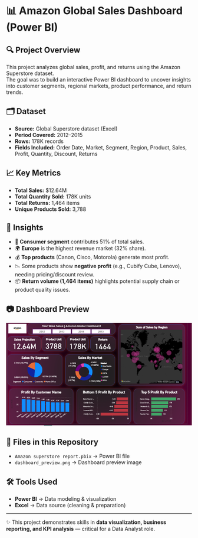 # 📊 Amazon Global Sales Dashboard (Power BI)

## 🔍 Project Overview
This project analyzes global sales, profit, and returns using the Amazon Superstore dataset.  
The goal was to build an interactive Power BI dashboard to uncover insights into customer segments, regional markets, product performance, and return trends.

## 🗂 Dataset
- **Source:** Global Superstore dataset (Excel)
- **Period Covered:** 2012–2015
- **Rows:** 178K records
- **Fields Included:** Order Date, Market, Segment, Region, Product, Sales, Profit, Quantity, Discount, Returns

## 📈 Key Metrics
- **Total Sales:** $12.64M  
- **Total Quantity Sold:** 178K units  
- **Total Returns:** 1,464 items  
- **Unique Products Sold:** 3,788  

## 🔑 Insights
- 🛒 **Consumer segment** contributes 51% of total sales.  
- 🌍 **Europe** is the highest revenue market (32% share).  
- 💰 **Top products** (Canon, Cisco, Motorola) generate most profit.  
- 📉 Some products show **negative profit** (e.g., Cubify Cube, Lenovo), needing pricing/discount review.  
- 📦 **Return volume (1,464 items)** highlights potential supply chain or product quality issues.

## 📷 Dashboard Preview
![Dashboard Screenshot](dashboard_preview.png)

## 📂 Files in this Repository
- `Amazon superstore report.pbix` → Power BI file  
- `dashboard_preview.png` → Dashboard preview image   

## 🛠 Tools Used
- **Power BI** → Data modeling & visualization  
- **Excel** → Data source (cleaning & preparation)  

---

✨ This project demonstrates skills in **data visualization, business reporting, and KPI analysis** — critical for a Data Analyst role.
